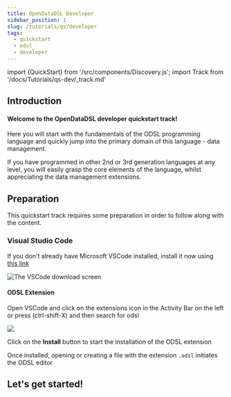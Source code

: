 ```yaml
---
title: OpenDataDSL Developer
sidebar_position: 1
slug: /tutorials/qs/developer
tags:
  - quickstart
  - odsl
  - developer
---
```

import {QuickStart} from '/src/components/Discovery.js';
import Track from '/docs/Tutorials/qs-dev/_track.md'

<QuickStart text="This quickstart track will help you learn how to code in the OpenDataDSL programming language." />

## Introduction
#### Welcome to the OpenDataDSL developer quickstart track!

Here you will start with the fundamentals of the ODSL programming language and quickly jump into the primary domain of this language - data management.

If you have programmed in other 2nd or 3rd generation languages at any level, you will easily grasp the core elements of the language, whilst appreciating the data management extensions.   

## Preparation
This quickstart track requires some preparation in order to follow along with the content.

### Visual Studio Code
If you don't already have Microsoft VSCode installed, install it now using [this link](https://code.visualstudio.com/download)

![The VSCode download screen](/attachments/33374/33387.png)

#### ODSL Extension
Open VSCode and click on the extensions icon in the Activity Bar on the left or press (ctrl-shift-X) and then search for odsl

![](/attachments/33374/296943770.png)

Click on the **Install** button to start the installation of the ODSL extension

Once installed, opening or creating a file with the extension `.odsl` initiates the ODSL editor

## Let's get started!

<Track />
